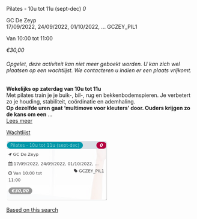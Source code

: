 Pilates - 10u tot 11u (sept-dec) *0*

GC De Zeyp  
17/09/2022, 24/09/2022, 01/10/2022, ... GCZEY\_PIL1  

Van 10:00 tot 11:00

*€30,00*

  

###### *Opgelet, deze activiteit kan niet meer geboekt worden. U kan zich wel plaatsen op een wachtlijst. We contacteren u indien er een plaats vrijkomt.*

  

**Wekelijks op zaterdag van 10u tot 11u**  
Met pilates train je je buik-, bil-, rug en bekkenbodemspieren. Je verbetert zo je houding, stabiliteit, coördinatie en ademhaling.  
**Op dezelfde uren gaat ‘multimove voor kleuters’ door. Ouders krijgen zo de kans om een** ...  
[Lees meer](https://tickets.vgc.be/activity/subscribe/GCZEY_PIL1)

[Wachtlijst](https://tickets.vgc.be/activity/subscribe/GCZEY_PIL1)

![](80251.png)

[Based on this search](https://tickets.vgc.be/activity/index?&vrijeplaatsen=1&Age%5B%5D=4%2C6&entity=276)